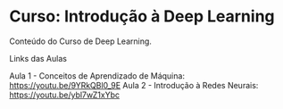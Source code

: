 # Curso: Introdução à Deep Learning
Conteúdo do Curso de Deep Learning.

Links das Aulas 

Aula 1 - Conceitos de Aprendizado de Máquina: https://youtu.be/9YRkQBl0_9E
Aula 2 - Introdução à Redes Neurais: https://youtu.be/ybl7wZ1xYbc

